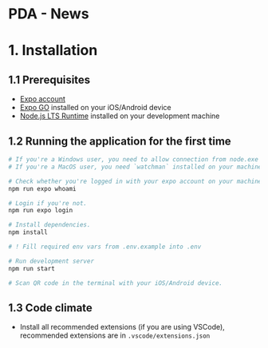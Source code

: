 # PDA - News

# 1. Installation

## 1.1 Prerequisites

-   [Expo account](https://expo.dev/)
-   [Expo GO](https://expo.dev/client) installed on your iOS/Android device
-   [Node.js LTS Runtime](https://nodejs.org/en/) installed on your development machine

## 1.2 Running the application for the first time

```sh
# If you're a Windows user, you need to allow connection from node.exe process in firewall.
# If you're a MacOS user, you need `watchman` installed on your machine.

# Check whether you're logged in with your expo account on your machine.
npm run expo whoami

# Login if you're not.
npm run expo login

# Install dependencies.
npm install

# ! Fill required env vars from .env.example into .env

# Run development server
npm run start

# Scan QR code in the terminal with your iOS/Android device.
```

## 1.3 Code climate

-   Install all recommended extensions (if you are using VSCode), recommended extensions are in `.vscode/extensions.json`
